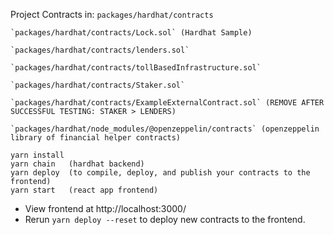 Project Contracts in: `packages/hardhat/contracts`

```
`packages/hardhat/contracts/Lock.sol` (Hardhat Sample)

`packages/hardhat/contracts/lenders.sol`

`packages/hardhat/contracts/tollBasedInfrastructure.sol`

`packages/hardhat/contracts/Staker.sol`

`packages/hardhat/contracts/ExampleExternalContract.sol` (REMOVE AFTER SUCCESSFUL TESTING: STAKER > LENDERS)

`packages/hardhat/node_modules/@openzeppelin/contracts` (openzeppelin library of financial helper contracts)
```

```
yarn install
yarn chain   (hardhat backend)
yarn deploy  (to compile, deploy, and publish your contracts to the frontend)
yarn start   (react app frontend)
```

* View frontend at http://localhost:3000/
* Rerun `yarn deploy --reset` to deploy new contracts to the frontend.